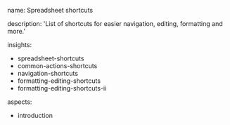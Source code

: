 name: Spreadsheet shortcuts

description: 'List of shortcuts for easier navigation, editing, formatting and more.'

insights:
  - spreadsheet-shortcuts
  - common-actions-shortcuts
  - navigation-shortcuts
  - formatting-editing-shortcuts
  - formatting-editing-shortcuts-ii
  
aspects:
  - introduction
 
